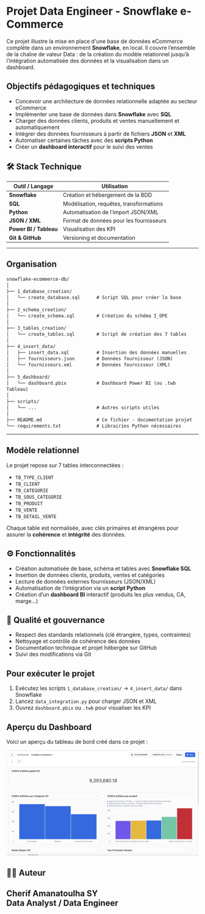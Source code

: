 # Projet Data Engineer - Snowflake e-Commerce

Ce projet illustre la mise en place d'une base de données eCommerce complète dans un environnement **Snowflake**, en local. Il couvre l’ensemble de la chaîne de valeur Data : de la création du modèle relationnel jusqu’à l’intégration automatisée des données et la visualisation dans un dashboard.

## Objectifs pédagogiques et techniques

- Concevoir une architecture de données relationnelle adaptée au secteur eCommerce
- Implémenter une base de données dans **Snowflake** avec **SQL**
- Charger des données clients, produits et ventes manuellement et automatiquement
- Intégrer des données fournisseurs à partir de fichiers **JSON** et **XML**
- Automatiser certaines tâches avec des **scripts Python**
- Créer un **dashboard interactif** pour le suivi des ventes

## 🛠️ Stack Technique

| Outil / Langage        | Utilisation                            |
|------------------------|----------------------------------------|
| **Snowflake**          | Création et hébergement de la BDD      |
| **SQL**                | Modélisation, requêtes, transformations|
| **Python**             | Automatisation de l'import JSON/XML    |
| **JSON / XML**         | Format de données pour les fournisseurs|
| **Power BI / Tableau** | Visualisation des KPI                  |
| **Git & GitHub**       | Versioning et documentation            |
------------------------------------------------------------------
## Organisation

``` 
snowflake-ecommerce-db/
│
├── 1_database_creation/         
│   └── create_database.sql      # Script SQL pour créer la base
│
├── 2_schema_creation/           
│   └── create_schema.sql        # Création du schéma I_OPE
│
├── 3_tables_creation/           
│   └── create_tables.sql        # Script de création des 7 tables
│
├── 4_insert_data/
│   ├── insert_data.sql          # Insertion des données manuelles
│   ├── fournisseurs.json        # Données fournisseur (JSON)
│   └── fournisseurs.xml         # Données fournisseur (XML)
│
├── 5_dashboard/
│   └── dashboard.pbix           # Dashboard Power BI (ou .twb Tableau)
│
├── scripts/
│   └── ...                      # Autres scripts utiles
│
├── README.md                    # Ce fichier - documentation projet
└── requirements.txt             # Librairies Python nécessaires
``` 
------------------------------------------------------------------
## Modèle relationnel

Le projet repose sur 7 tables interconnectées :

- `TB_TYPE_CLIENT`
- `TB_CLIENT`
- `TB_CATEGORIE`
- `TB_SOUS_CATEGORIE`
- `TB_PRODUIT`
- `TB_VENTE`
- `TB_DETAIL_VENTE`

Chaque table est normalisée, avec clés primaires et étrangères pour assurer la **cohérence** et **intégrité** des données.

## ⚙️ Fonctionnalités

- Création automatisée de base, schéma et tables avec **Snowflake SQL**
- Insertion de données clients, produits, ventes et catégories
- Lecture de données externes fournisseurs (JSON/XML)
- Automatisation de l’intégration via un **script Python**
- Création d’un **dashboard BI** interactif (produits les plus vendus, CA, marge...)

## 🧪 Qualité et gouvernance

- Respect des standards relationnels (clé étrangère, types, contraintes)
- Nettoyage et contrôle de cohérence des données
- Documentation technique et projet hébergée sur GitHub
- Suivi des modifications via Git

## Pour exécuter le projet

1. Exécutez les scripts `1_database_creation/` → `4_insert_data/` dans Snowflake
2. Lancez `data_integration.py` pour charger JSON et XML
3. Ouvrez `dashboard.pbix` ou `.twb` pour visualiser les KPI

## Aperçu du Dashboard

Voici un aperçu du tableau de bord créé dans ce projet :

![Dashboard](images/dash.png)

## 🙋‍♂️ Auteur

**Cherif Amanatoulha SY**  
Data Analyst / Data Engineer  
-------------------------------------------------------------------------------------------------------------
